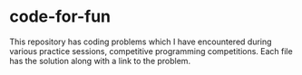 # code-for-fun
This repository has coding problems which I have encountered during various practice sessions, competitive programming competitions. Each file has the solution along with a link to the problem. 
